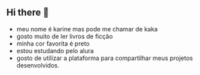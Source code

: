 ## Hi there 👋
- meu nome é karine mas pode me chamar de kaka
- gosto muito de ler livros de ficção
- minha cor favorita é preto
- estou estudando pelo alura
- gosto de utilizar a plataforma para compartilhar meus projetos desenvolvidos.
<!--
**karinyvictoria/karinyvictoria** is a ✨ _special_ ✨ repository because its `README.md` (this file) appears on your GitHub profile.

Here are some ideas to get you started:

- 🔭 I’m currently working on ...
- 🌱 I’m currently learning ...
- 👯 I’m looking to collaborate on ...
- 🤔 I’m looking for help with ...
- 💬 Ask me about ...
- 📫 How to reach me: ...
- 😄 Pronouns: ...
- ⚡ Fun fact: ...
-->
